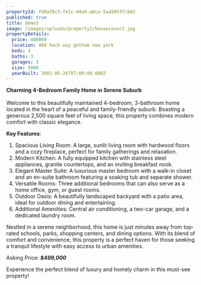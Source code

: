 ```yaml
---
propertyId: fd0a78c3-fe1c-44e9-a0ce-5aa50537c8d2
published: true
title: demo2
image: /images/uploads/property2/housecover2.jpg
propertyDetails:
  price: 400000
  location: 400 hack way gotham new york
  beds: 3
  baths: 3
  garages: 3
  size: 5000
  yearBuilt: 2003-05-26T07:00:00.000Z
---
```


**Charming 4-Bedroom Family Home in Serene Suburb**\
\
Welcome to this beautifully maintained 4-bedroom, 3-bathroom home located in the heart of a peaceful and family-friendly suburb. Boasting a generous 2,500 square feet of living space, this property combines modern comfort with classic elegance.

**Key Features**:

1. Spacious Living Room: A large, sunlit living room with hardwood floors and a cozy fireplace, perfect for family gatherings and relaxation.
2. Modern Kitchen: A fully equipped kitchen with stainless steel appliances, granite countertops, and an inviting breakfast nook.
3. Elegant Master Suite: A luxurious master bedroom with a walk-in closet and an en-suite bathroom featuring a soaking tub and separate shower.
4. Versatile Rooms: Three additional bedrooms that can also serve as a home office, gym, or guest rooms.
5. Outdoor Oasis: A beautifully landscaped backyard with a patio area, ideal for outdoor dining and entertaining.
6. Additional Amenities: Central air conditioning, a two-car garage, and a dedicated laundry room.

Nestled in a serene neighborhood, this home is just minutes away from top-rated schools, parks, shopping centers, and dining options. With its blend of comfort and convenience, this property is a perfect haven for those seeking a tranquil lifestyle with easy access to urban amenities.

Asking Price: ***$499,000***

Experience the perfect blend of luxury and homely charm in this must-see property!
